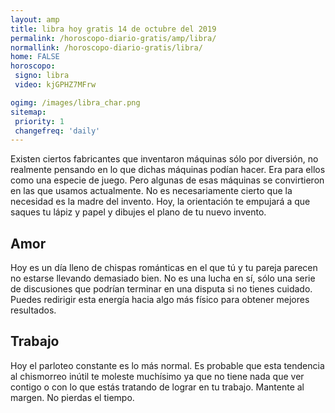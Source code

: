 ```yaml
---
layout: amp
title: libra hoy gratis 14 de octubre del 2019 
permalink: /horoscopo-diario-gratis/amp/libra/
normallink: /horoscopo-diario-gratis/libra/
home: FALSE
horoscopo:
 signo: libra
 video: kjGPHZ7MFrw

ogimg: /images/libra_char.png
sitemap:
 priority: 1
 changefreq: 'daily'
---
```



Existen ciertos fabricantes que inventaron máquinas sólo por diversión, no realmente pensando en lo que dichas máquinas podían hacer. Era para ellos como una especie de juego. Pero algunas de esas máquinas se convirtieron en las que usamos actualmente. No es necesariamente cierto que la necesidad es la madre del invento. Hoy, la orientación te empujará a que saques tu lápiz y papel y dibujes el plano de tu nuevo invento.

## Amor

Hoy es un día lleno de chispas románticas en el que tú y tu pareja parecen no estarse llevando demasiado bien. No es una lucha en sí, sólo una serie de discusiones que podrían terminar en una disputa si no tienes cuidado. Puedes redirigir esta energía hacia algo más físico para obtener mejores resultados.

## Trabajo

Hoy el parloteo constante es lo más normal. Es probable que esta tendencia al chismorreo inútil te moleste muchísimo ya que no tiene nada que ver contigo o con lo que estás tratando de lograr en tu trabajo. Mantente al margen. No pierdas el tiempo.